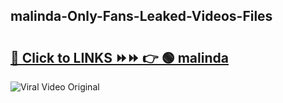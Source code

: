 
 ## malinda-Only-Fans-Leaked-Videos-Files

# <h2><a href="https://mediaupload.pro?malinda">🔗 Click to LINKS ⏩⏩ 👉 🟢 malinda </a></h2>

<a href="https://mediaupload.pro?malinda" rel="nofollow" data-target="animated-image.originalLink"><img src="https://i.ibb.co.com/xMMVF88/686577567.gif" alt="Viral Video Original" style="max-width: 100%; display: inline-block;" data-target="animated-image.originalImage"></a>